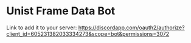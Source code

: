 # Unist Frame Data Bot
Link to add it to your server: 
https://discordapp.com/oauth2/authorize?client_id=605231382033334273&scope=bot&permissions=3072
